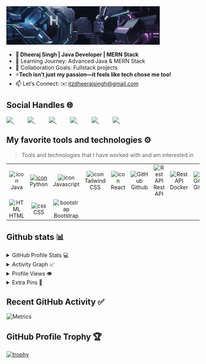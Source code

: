 <img src="https://github.com/MrDheeraj1/MrDheeraj1/blob/main/VID_20250818_010610%20(1).gif#:~:text=VID_20250818_010610,-(1).gif" alt="👋 Hi there! I'm Dheeraj Singh" title="👋 Hi there! I'm Dheeraj Singh"/>

 - **🚀 Dheeraj Singh | Java Developer | MERN Stack**
 - 🌱 Learning Journey: Advanced Java & MERN Stack 
 -  👯 Collaboration Goals: Fullstack projects 
 - ⚡**Tech isn’t just my passion—it feels like tech chose me too!**
 -  📫 Let’s Connect: ✉️ itzdheerajsingh@gmail.com 
</h>

## Social Handles 🌐
<div align="justify">
<a href="https://www.linkedin.com/in/itzdheerajsingh/">
<img src="https://img.shields.io/badge/Linkedin-%231DA1F2.svg?style=for-the-badge&logo=Linkedin&logoColor=white">
</a>
&nbsp;&nbsp;&nbsp;&nbsp;&nbsp;&nbsp;&nbsp;&nbsp;

<a href="https://www.leetcode.com/mrdheeraj/">
<img src="https://img.shields.io/badge/leetcode-8B4513.svg?style=for-the-badge&logo=leetcode&logoColor=white">
</a>
 &nbsp;&nbsp;&nbsp;&nbsp;&nbsp;&nbsp;&nbsp;&nbsp;
 <a href="https://t.me/itsmrdheeraj/">
<img src="https://img.shields.io/badge/telegram-2CA5E0?style=for-the-badge&logo=telegram&logoColor=white">
</a>
&nbsp;&nbsp;&nbsp;&nbsp;&nbsp;&nbsp;&nbsp;&nbsp;
 <a href="https://www.x.com/mrdheeraj_/">
<img src="https://img.shields.io/badge/x-000000.svg?style=for-the-badge&logo=x&logoColor=white">
</a>
 &nbsp;&nbsp;&nbsp;&nbsp;&nbsp;&nbsp;&nbsp;&nbsp;
 <a href="https://www.instagram.com/_.mrdheeraj/">
<img src="https://img.shields.io/badge/Instagram-%23E4405F.svg?style=for-the-badge&logo=Instagram&logoColor=white">
</a>
 &nbsp;&nbsp;&nbsp;&nbsp;&nbsp;&nbsp;&nbsp;&nbsp;
<a href="https://www.youtube.com/@spark_bold">
<img src="https://img.shields.io/badge/YouTube-FF0000?style=for-the-badge&logo=youtube&logoColor=white">
</a>
&nbsp;&nbsp;&nbsp;&nbsp;&nbsp;&nbsp;&nbsp;&nbsp;
</div>
<p></p>

## My favorite tools and technologies ⚙️

> Tools and technologies that I have worked with and am interested in

<table>
  <tr>
    <td align="center" width="96">
        <img src="https://techstack-generator.vercel.app/java-icon.svg" alt="icon" width="65" height="65" />
      <br>Java
    </td>
    <td align="center" width="96">
      <a href="#macropower-tech">
        <img src="https://techstack-generator.vercel.app/python-icon.svg" alt="icon" width="65" height="65" />
      </a>
      <br>Python
    </td>
       <td align="center" width="96">
        <img src="https://techstack-generator.vercel.app/js-icon.svg" alt="icon" width="65" height="65" />
      <br>Javascript
    </td>
   <td align="center" width="96">
        <img src="https://techstack-generator.vercel.app/ts-icon.svg" alt="icon" width="65" height="65" />
      <br>Tailwind CSS
     </td>
    <td align="center" width="96">
        <img src="https://techstack-generator.vercel.app/react-icon.svg" alt="icon" width="65" height="65" />
      <br>React
    </td>
    </td>
       <td align="center" width="96">
        <img src="https://techstack-generator.vercel.app/github-icon.svg" width="65" height="65" alt="GitHub" />
      <br>Github
    </td>
          <td align="center" width="96">
        <img src="https://techstack-generator.vercel.app/restapi-icon.svg" width="65" height="65" alt="Rest API" />
      <br>Rest API
    </td>
          <td align="center" width="96">
        <img src="https://techstack-generator.vercel.app/docker-icon.svg" width="65" height="65" alt="Rest API" />
      <br>Docker
    </td>
       <td align="center" width="96">
        <img src="https://skillicons.dev/icons?i=git" width="48" height="48" alt="Git" />
      <br>Git
     
 </td>
    </tr>
  <tr>
    <td align="center"  width="96">
        <img src="https://skillicons.dev/icons?i=html" width="48" height="48" alt="HTML" />
      <br>HTML
    </td>
    <td align="center" width="96">
        <img src="https://skillicons.dev/icons?i=css" width="48" height="48" alt="css" />
      <br>CSS
    </td>
    <td align="center"  width="96">
        <img src="https://skillicons.dev/icons?i=bootstrap" width="48" height="48" alt="bootstrap" />
      <br>Bootstrap
    </td>
  
  </tr>
 <tr>
 </tr>
</table>

## Github stats 📊

<details>
  <summary>GitHub Profile Stats 💻</summary>
  <br/>
    <a href="https://github.com/anuraghazra/github-readme-stats"><img alt="mrdheeraj1's Github Stats" src="https://github-readme-stats.vercel.app/api/?username=mrdheeraj1&show_icons=true&count_private=true&theme=default&hide_border=true&bg_color=fff&title_color=00E676&icon_color=00E676" height="192px"/></a>
  <a href="https://github.com/anuraghazra/github-readme-stats"><img alt="mrdheeraj1's Top Languages" src="https://github-readme-stats.vercel.app/api/top-langs/?username=mrdheeraj1&langs_count=8&layout=compact&theme=default&hide_border=true&bg_color=fff&title_color=000&icon_color=000&hide=Jupyter%20Notebook" height="192px"/></a>
  <br/>
</details>

<details>
  <summary>Activity Graph 📈</summary>
  <br/>

[![Ashutosh's github activity graph](https://github-readme-activity-graph.vercel.app/graph?username=mrdheeraj1&bg_color=ffffff&color=000000&line=04e61b&point=403d3d&area=true&hide_border=true)](https://github.com/ashutosh00710/github-readme-activity-graph)

</details>



<details>
  <summary>Profile Views 👁️</summary>
  <br/>
  <img src="https://komarev.com/ghpvc/?username=mrdheeraj1&label=PROFILE+VIEWS&style=for-the-badge&color=brightgreen">

</details>



<details>
  <summary>Extra Pins 📌</summary>
  <br/>
  <a href="https://github.com/mrdheeraj1/Lorem-Farsi">
  <img align="center" src="https://github-readme-stats.vercel.app/api/pin/?username=mrdheeraj1&repo=Lorem-Farsi&theme=default" />
</a>
  <br/>
  <br/>
 
   <a href="https://github.com/mrdheeraj1/Happier">
  <img align="center" src="https://github-readme-stats.vercel.app/api/pin/?username=mrdheeraj1&repo=Happier&theme=default" />
</a>
  <br/>
  <br/>
 
   <a href="https://github.com/mrdheeraj1/telegram-bot-template">
  <img align="center" src="https://github-readme-stats.vercel.app/api/pin/?username=rmrdheeraj1&repo=telegram-bot-template&theme=default" />
 </a>


   <br/>
  <br/>
 
   <a href="https://github.com/mrdheeraj1/personal-site">
  <img align="center" src="https://github-readme-stats.vercel.app/api/pin/?username=rzashakeri&repo=personal-site&theme=default" />
 </a>
 
</details>

## Recent GitHub Activity ✅

![Metrics](https://metrics.lecoq.io/mrdheeraj1?template=classic&base.header=0&base.activity=0&base.community=0&base.repositories=0&base.metadata=0&activity=1&base=header%2C%20activity%2C%20community%2C%20repositories%2C%20metadata&base.indepth=false&base.hireable=false&base.skip=false&activity=false&activity.limit=5&activity.load=300&activity.days=14&activity.visibility=all&activity.timestamps=true&activity.filter=all&config.timezone=Asia%2FTehran)

## GitHub Profile Trophy 🏆

[![trophy](https://github-profile-trophy.vercel.app/?username=mrdheeraj1&row=1&margin-w=40)](https://github.com/ryo-ma/github-profile-trophy)

